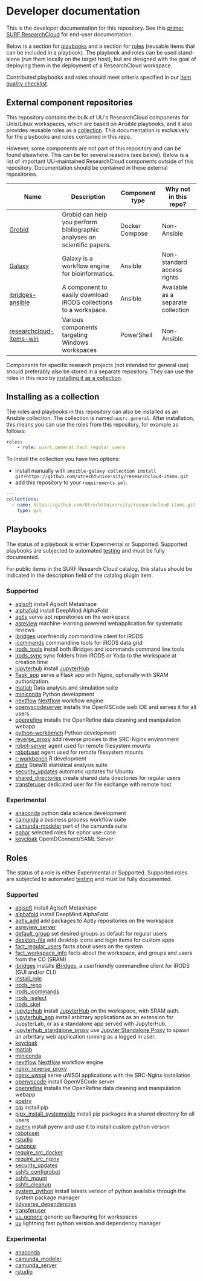 # Developer documentation
This is the developer documentation for this repository.
See this [primer SURF ResearchCloud](https://utrechtuniversity.github.io/vre-docs/docs/research-cloud-intro.html) for end-user documentation.

Below is a section for [playbooks](#Playbooks) and a section for [roles](#Roles) (reusable items that can be included in a playbook).
The playbook and roles can be used stand-alone (run them locally on the target host), but are
designed with the goal of deploying them in the deployment of a ResearchCloud workspace.

Contributed playbooks and roles should meet criteria specified in our [item quality checklist](./item_quality_checklist.md).

## External component repositories

This repository contains the bulk of UU's ResearchCloud components for Unix/Linux workspaces, which are based on Ansible playbooks, and it also provides reusable roles as a [collection](#installing-as-a-collection). This documentation is exclusively for the playbooks and roles contained in this repo.

However, some components are not part of this repository and can be found elsewhere. This can be for several reasons (see below). Below is a list of important UU-maintained ResearchCloud components outside of this repository. Documentation should be contained in these external repositories.

| Name                                                                                     | Description                                                                                                                                                                                                                                 | Component type   | Why not in this repo?              |
|------------------------------------------------------------------------------------------|---------------------------------------------------------------------------------------------------------------------------------------------------------------------------------------------------------------------------------------------|------------------|------------------------------------|
| [Grobid](https://github.com/UtrechtUniversity/src-component-grobid)                      | Grobid can help you perform bibliographic analyses on  scientific papers. | Docker Compose | Non-Ansible                        |
| [Galaxy](https://github.com/UtrechtUniversity/src-component-galaxy)                      | Galaxy is a workflow engine for bioinformatics.                                                                                                                                                                                             | Ansible          | Non-standard access rights         |
| [ibridges-ansible](https://github.com/UtrechtUniversity/ibridges-ansible)                | A component to easily download iRODS collections to a workspace.                                                                                                                                                                            | Ansible          | Available as a separate collection |
| [researchcloud-items-win](https://github.com/UtrechtUniversity/researchcloud-items-win/) | Various components targeting Windows workspaces                                                                                                                                                                                             | PowerShell       | Non-Ansible                        |

Components for specific research projects (not intended for general use) should preferably also be stored in a separate repository. They can use the roles in this repo by [installing it as a collection](#installing-as-a-collection).

## Installing as a collection

The roles and playbooks in this repository can also be installed as an Ansible collection. The collection is named `uusrc.general`. After installation, this means you can use the roles from this repository, for example as follows:

```yaml
roles:
    - role: uusrc.general.fact_regular_users
```

To install the collection you have two options:

* install manually with `ansible-galaxy collection install git+https://github.com/utrechtuniversity/researchcloud-items.git`
* add this repository to your `requirements.yml`:

```yaml
---
collections:
  - name: https://github.com/UtrechtUniversity/researchcloud-items.git
    type: git
```

## Playbooks
The status of a playbook is either Experimental or Supported. Supported playbooks are subjected to automated [testing](./index.md#Test-driven-development) and must be fully documented.

For public items in the SURF Research Cloud catalog, this
status should be indicated in the description field of the catalog plugin item.

### Supported

- [agisoft](playbooks/agisoft.md) install Agisoft Metashape
- [alphafold](playbooks/alphafold.md) install DeepMind AlphaFold
- [aptly](playbooks/aptly.md)  serve apt repositories on the workspace
- [asreview](playbooks/asreview_server.md)  machine-learning powered webapplication for systematic reviews
- [ibridges](playbooks/ibridges.md)  userfriendly commandline client for iRODS
- [icommands](playbooks/icommands.md)  commandline tools for iRODS data grid
- [irods_tools](playbooks/irods_tools.md)  install both iBridges and icommands command line tools
- [irods_sync](playbooks/irods_sync.md)  sync folders from iRODS or Yoda to the workspace at creation time
- [jupyterhub](playbooks/jupyterhub.md) install [JupyterHub](https://jupyterhub.readthedocs.io/)
- [flask_app](roles/flask_app.md)  serve a Flask app with Nginx, optionally with SRAM authorization.
- [matlab](playbooks/matlab.md)  Data analysis and simulation suite
- [miniconda](playbooks/miniconda.md)  Python development
- [nextflow](playbooks/nextflow.md) [Nextflow](https://nextflow.io) workflow engine
- [openvscodeserver](playbooks/openvscodeserver.md) installs the OpenVSCode web IDE and serves it for all users
- [openrefine](playbooks/openrefine.md) installs the OpenRefine data cleaning and manipulation webapp
- [python-workbench](playbooks/python-workbench.md)  Python development
- [reverse_proxy](playbooks/reverse_proxy.md) add reverse proxies to the SRC-Nginx environment
- [robot-server](playbooks/robot-server.md) agent used for remote filesystem mounts   
- [robotuser](playbooks/robotuser.md) agent used for remote filesystem mounts
- [r-workbench](playbooks/r-workbench.md)  R development
- [stata](playbooks/stata.md)  Stata18 statistical analysis suite
- [security_updates](playbooks/security_updates.md)  automatic updates for Ubuntu
- [shared_directories](playbooks/shared_directories.md)  create shared data directories for regular users
- [transferuser](playbooks/transferuser.md)  dedicated user for file exchange with remote host

### Experimental

- [anaconda](playbooks/anaconda.md)  python data science development
- [camunda](playbooks/camunda.md)  a business process workflow suite
- [camunda-modeler](playbooks/camunda-modeler.md)  part of the camunda suite
- [ephor](playbooks/ephor.md) selected roles for ephor use-case
- [keycloak](playbooks/keycloak.md)  OpenIDConnect/SAML Server


## Roles

The status of a role is either Experimental or Supported. Supported roles are subjected to automated [testing](./index.md#Test-driven-development) and must be fully documented.

### Supported

- [agisoft](roles/agisoft.md) install Agisoft Metashape
- [alphafold](roles/alphafold.md) install DeepMind AlphaFold
- [aptly_add](roles/aptly_add.md) add packages to Aptly repositories on the workspace
- [asreview_server](roles/asreview_server.md)
- [default_group](roles/default_group.md) set desired groups as default for regular users
- [desktop-file](roles/desktop_file.md) add desktop icons and login items for custom apps
- [fact_regular_users](roles/fact_regular_users.md) facts about users on the system
- [fact_workspace_info](roles/fact_workspace_info.md) facts about the workspace, and groups and users from the CO (SRAM)
- [ibridges](roles/ibridges.md)  installs [iBridges](https://github.com/UtrechtUniversity/iBridges), a userfriendly commandline client for iRODS (GUI and/or CLI)
- [install_role](roles/install_role.md)
- [irods_repo](roles/irods_repo.md)
- [irods_icommands](roles/irods_icommands.md)
- [irods_iselect](roles/irods_iselect.md)
- [irods_skel](roles/irods_skel.md)
- [jupyterhub](roles/jupyterhub.md) install [JupyterHub](https://jupyterhub.readthedocs.io) on the workspace, with SRAM auth.
- [jupyterhub_app](roles/jupyterhub_app.md) install arbitrary applications as an extension for JupyterLab, or as a standalone app served with JupyterHub.
- [jupyterhub_standalone_proxy](roles/jupyterhub_standalone_proxy.md) use [Jupyter Standalone Proxy](https://jupyter-server-proxy.readthedocs.io/en/latest/standalone.html) to spawn an arbritary web application running as a logged in user.
- [keycloak](roles/keycloak.md)
- [matlab](roles/matlab.md)
- [miniconda](roles/miniconda.md)
- [nextflow](playbooks/nextflow.md) [Nextflow](https://nextflow.io) workflow engine
- [nginx_reverse_proxy](roles/nginx_reverse_proxy.md)
- [nginx_uwsgi](roles/nginx_uwsgi.md) serve uWSGI applications with the SRC-Nginx installation
- [openvscode](roles/openvscodeserver.md) install OpenVSCode server
- [openrefine](roles/openrefine.md) installs the OpenRefine data cleaning and manipulation webapp
- [poetry](roles/poetry.md)
- [pip](roles/pip.md)  install pip
- [pipx_install_systemwide](roles/pipx_install_systemwide.md) install pip packages in a shared directory for all users
- [pyenv](roles/pyenv.md)  install pyenv and use it to install custom python version
- [robotuser](roles/robotuser.md)
- [rstudio](roles/rstudio.md)
- [runonce](roles/runonce.md)
- [require_src_docker](roles/require_src_docker.md)
- [require_src_nginx](roles/require_src_nginx.md)
- [security_updates](roles/security_updates.md)
- [sshfs_configrobot](roles/sshfs_configrobot.md)
- [sshfs_mount](roles/sshfs_mount.md)
- [sshfs_cleanup](roles/sshfs_cleanup.md)   
- [system_python](roles/system_python.md) install latests version of python available through the system package manager
- [tidyverse_dependencies](roles/tidyverse_dependencies.md)
- [transferuser](roles/transferuser.md)
- [uu_generic](roles/uu_generic.md) generic uu flavouring for workspaces
- [uv](roles/uv.md) lightning fast python version and dependency manager

### Experimental

- [anaconda](roles/anaconda.md)
- [camunda_modeler](roles/camunda_modeler.md)
- [camunda_server](roles/camunda_server.md)
- [rstudio](roles/rstudio.md)
